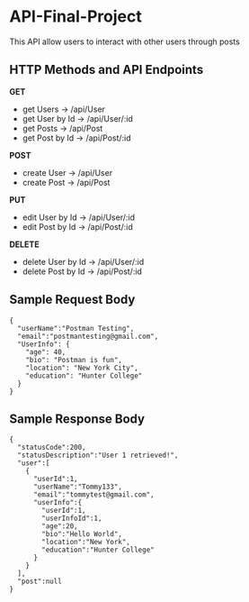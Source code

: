 # API-Final-Project

This API allow users to interact with other users through posts

## HTTP Methods and API Endpoints

**GET**

- get Users -> /api/User
- get User by Id -> /api/User/:id
- get Posts -> /api/Post
- get Post by Id -> /api/Post/:id

**POST**

- create User -> /api/User
- create Post -> /api/Post

**PUT**

- edit User by Id -> /api/User/:id
- edit Post by Id -> /api/Post/:id

**DELETE**

- delete User by Id -> /api/User/:id
- delete Post by Id -> /api/Post/:id

## Sample Request Body

```
{
  "userName":"Postman Testing",
  "email":"postmantesting@gmail.com",
  "UserInfo": {
    "age": 40,
    "bio": "Postman is fun",
    "location": "New York City",
    "education": "Hunter College"
  }
}
```

## Sample Response Body

```
{
  "statusCode":200,
  "statusDescription":"User 1 retrieved!",
  "user":[
    {
      "userId":1,
      "userName":"Tommy133",
      "email":"tommytest@gmail.com",
      "userInfo":{
        "userId":1,
        "userInfoId":1,
        "age":20,
        "bio":"Hello World",
        "location":"New York",
        "education":"Hunter College"
      }
    }
  ],
  "post":null
}
```
